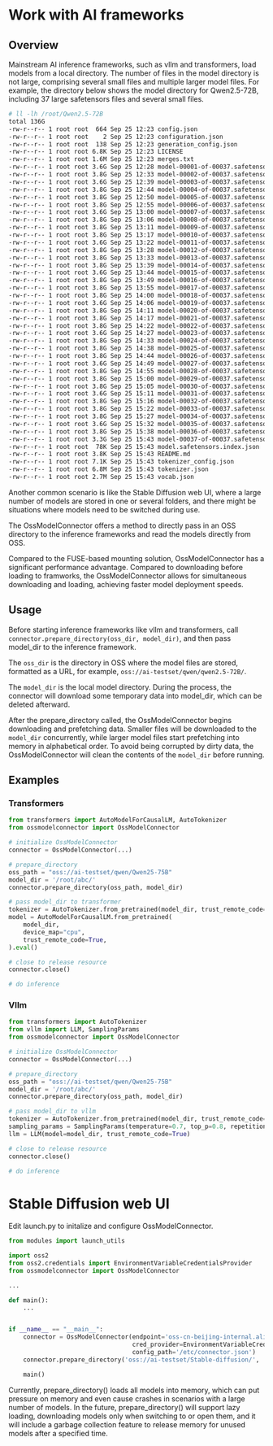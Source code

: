 # Work with AI frameworks

## Overview

Mainstream AI inference frameworks, such as vllm and transformers, load models from a local directory. The number of files in the model directory is not large, comprising several small files and multiple larger model files. For example, the directory below shows the model directory for Qwen2.5-72B, including 37 large safetensors files and several small files.

```bash
# ll -lh /root/Qwen2.5-72B
total 136G
-rw-r--r-- 1 root root  664 Sep 25 12:23 config.json
-rw-r--r-- 1 root root    2 Sep 25 12:23 configuration.json
-rw-r--r-- 1 root root  138 Sep 25 12:23 generation_config.json
-rw-r--r-- 1 root root 6.8K Sep 25 12:23 LICENSE
-rw-r--r-- 1 root root 1.6M Sep 25 12:23 merges.txt
-rw-r--r-- 1 root root 3.6G Sep 25 12:28 model-00001-of-00037.safetensors
-rw-r--r-- 1 root root 3.8G Sep 25 12:33 model-00002-of-00037.safetensors
-rw-r--r-- 1 root root 3.6G Sep 25 12:39 model-00003-of-00037.safetensors
-rw-r--r-- 1 root root 3.8G Sep 25 12:44 model-00004-of-00037.safetensors
-rw-r--r-- 1 root root 3.8G Sep 25 12:50 model-00005-of-00037.safetensors
-rw-r--r-- 1 root root 3.8G Sep 25 12:55 model-00006-of-00037.safetensors
-rw-r--r-- 1 root root 3.6G Sep 25 13:00 model-00007-of-00037.safetensors
-rw-r--r-- 1 root root 3.8G Sep 25 13:06 model-00008-of-00037.safetensors
-rw-r--r-- 1 root root 3.8G Sep 25 13:11 model-00009-of-00037.safetensors
-rw-r--r-- 1 root root 3.8G Sep 25 13:17 model-00010-of-00037.safetensors
-rw-r--r-- 1 root root 3.6G Sep 25 13:22 model-00011-of-00037.safetensors
-rw-r--r-- 1 root root 3.8G Sep 25 13:28 model-00012-of-00037.safetensors
-rw-r--r-- 1 root root 3.8G Sep 25 13:33 model-00013-of-00037.safetensors
-rw-r--r-- 1 root root 3.8G Sep 25 13:39 model-00014-of-00037.safetensors
-rw-r--r-- 1 root root 3.6G Sep 25 13:44 model-00015-of-00037.safetensors
-rw-r--r-- 1 root root 3.8G Sep 25 13:49 model-00016-of-00037.safetensors
-rw-r--r-- 1 root root 3.8G Sep 25 13:55 model-00017-of-00037.safetensors
-rw-r--r-- 1 root root 3.8G Sep 25 14:00 model-00018-of-00037.safetensors
-rw-r--r-- 1 root root 3.6G Sep 25 14:06 model-00019-of-00037.safetensors
-rw-r--r-- 1 root root 3.8G Sep 25 14:11 model-00020-of-00037.safetensors
-rw-r--r-- 1 root root 3.8G Sep 25 14:17 model-00021-of-00037.safetensors
-rw-r--r-- 1 root root 3.8G Sep 25 14:22 model-00022-of-00037.safetensors
-rw-r--r-- 1 root root 3.6G Sep 25 14:27 model-00023-of-00037.safetensors
-rw-r--r-- 1 root root 3.8G Sep 25 14:33 model-00024-of-00037.safetensors
-rw-r--r-- 1 root root 3.8G Sep 25 14:38 model-00025-of-00037.safetensors
-rw-r--r-- 1 root root 3.8G Sep 25 14:44 model-00026-of-00037.safetensors
-rw-r--r-- 1 root root 3.6G Sep 25 14:49 model-00027-of-00037.safetensors
-rw-r--r-- 1 root root 3.8G Sep 25 14:55 model-00028-of-00037.safetensors
-rw-r--r-- 1 root root 3.8G Sep 25 15:00 model-00029-of-00037.safetensors
-rw-r--r-- 1 root root 3.8G Sep 25 15:05 model-00030-of-00037.safetensors
-rw-r--r-- 1 root root 3.6G Sep 25 15:11 model-00031-of-00037.safetensors
-rw-r--r-- 1 root root 3.8G Sep 25 15:16 model-00032-of-00037.safetensors
-rw-r--r-- 1 root root 3.8G Sep 25 15:22 model-00033-of-00037.safetensors
-rw-r--r-- 1 root root 3.8G Sep 25 15:27 model-00034-of-00037.safetensors
-rw-r--r-- 1 root root 3.6G Sep 25 15:32 model-00035-of-00037.safetensors
-rw-r--r-- 1 root root 3.8G Sep 25 15:38 model-00036-of-00037.safetensors
-rw-r--r-- 1 root root 3.3G Sep 25 15:43 model-00037-of-00037.safetensors
-rw-r--r-- 1 root root  78K Sep 25 15:43 model.safetensors.index.json
-rw-r--r-- 1 root root 3.8K Sep 25 15:43 README.md
-rw-r--r-- 1 root root 7.1K Sep 25 15:43 tokenizer_config.json
-rw-r--r-- 1 root root 6.8M Sep 25 15:43 tokenizer.json
-rw-r--r-- 1 root root 2.7M Sep 25 15:43 vocab.json
```

Another common scenario is like the Stable Diffusion web UI, where a large number of models are stored in one or several folders, and there might be situations where models need to be switched during use.

The OssModelConnector offers a method to directly pass in an OSS directory to the inference frameworks and read the models directly from OSS.

Compared to the FUSE-based mounting solution, OssModelConnector has a significant performance advantage. Compared to downloading before loading to framworks, the OssModelConnector allows for simultaneous downloading and loading, achieving faster model deployment speeds.

## Usage

Before starting inference frameworks like vllm and transformers, call `connector.prepare_directory(oss_dir, model_dir)`, and then pass model_dir to the inference framework.

The `oss_dir` is the directory in OSS where the model files are stored, formatted as a URL, for example, `oss://ai-testset/qwen/qwen2.5-72B/`.

The `model_dir` is the local model directory. During the process, the connector will download some temporary data into model_dir, which can be deleted afterward.

After the prepare_directory called, the OssModelConnector begins downloading and prefetching data. Smaller files will be downloaded to the `model_dir` concurrently, while larger model files start prefetching into memory in alphabetical order. To avoid being corrupted by dirty data, the OssModelConnector will clean the contents of the `model_dir` before running.

## Examples

### Transformers
```python
from transformers import AutoModelForCausalLM, AutoTokenizer
from ossmodelconnector import OssModelConnector

# initialize OssModelConnector
connector = OssModelConnector(...)

# prepare_directory
oss_path = "oss://ai-testset/qwen/Qwen25-75B"
model_dir = '/root/abc/'
connector.prepare_directory(oss_path, model_dir)

# pass model_dir to transformer
tokenizer = AutoTokenizer.from_pretrained(model_dir, trust_remote_code=True)
model = AutoModelForCausalLM.from_pretrained(
    model_dir,
    device_map="cpu",
    trust_remote_code=True,
).eval()

# close to release resource
connector.close()

# do inference
```

### Vllm

```python
from transformers import AutoTokenizer
from vllm import LLM, SamplingParams
from ossmodelconnector import OssModelConnector

# initialize OssModelConnector
connector = OssModelConnector(...)

# prepare_directory
oss_path = "oss://ai-testset/qwen/Qwen25-75B"
model_dir = '/root/abc/'
connector.prepare_directory(oss_path, model_dir)

# pass model_dir to vllm
tokenizer = AutoTokenizer.from_pretrained(model_dir, trust_remote_code=True)
sampling_params = SamplingParams(temperature=0.7, top_p=0.8, repetition_penalty=1.05, max_tokens=512)
llm = LLM(model=model_dir, trust_remote_code=True)

# close to release resource
connector.close()

# do inference
```

# Stable Diffusion web UI

Edit launch.py to initalize and configure OssModelConnector.

```python
from modules import launch_utils

import oss2
from oss2.credentials import EnvironmentVariableCredentialsProvider
from ossmodelconnector import OssModelConnector

...

def main():
    ...


if __name__ == "__main__":
    connector = OssModelConnector(endpoint='oss-cn-beijing-internal.aliyuncs.com',
                                  cred_provider=EnvironmentVariableCredentialsProvider(),
                                  config_path='/etc/connector.json')
    connector.prepare_directory('oss://ai-testset/Stable-diffusion/', '/root/stable-diffusion-webui/models/Stable-diffusion')

    main()
```

Currently, prepare_directory() loads all models into memory, which can put pressure on memory and even cause crashes in scenarios with a large number of models. In the future, prepare_directory() will support lazy loading, downloading models only when switching to or open them, and it will include a garbage collection feature to release memory for unused models after a specified time.
